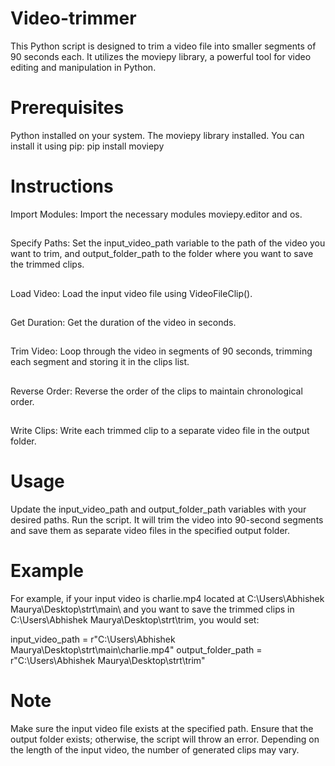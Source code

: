 # Video-trimmer
This Python script is designed to trim a video file into smaller segments of 90 seconds each. It utilizes the moviepy library, a powerful tool for video editing and manipulation in Python.


# Prerequisites
Python installed on your system.
The moviepy library installed. You can install it using pip:
pip install moviepy

# Instructions
Import Modules: Import the necessary modules moviepy.editor and os.
##
Specify Paths: Set the input_video_path variable to the path of the video you want to trim, and output_folder_path to the folder where you want to save the trimmed clips.
##
Load Video: Load the input video file using VideoFileClip().
##
Get Duration: Get the duration of the video in seconds.
##
Trim Video: Loop through the video in segments of 90 seconds, trimming each segment and storing it in the clips list.
##
Reverse Order: Reverse the order of the clips to maintain chronological order.
##
Write Clips: Write each trimmed clip to a separate video file in the output folder.
# Usage
Update the input_video_path and output_folder_path variables with your desired paths.
Run the script. It will trim the video into 90-second segments and save them as separate video files in the specified output folder.

# Example
For example, if your input video is charlie.mp4 located at C:\Users\Abhishek Maurya\Desktop\strt\main\ and you want to save the trimmed clips in C:\Users\Abhishek Maurya\Desktop\strt\trim, you would set:


input_video_path = r"C:\Users\Abhishek Maurya\Desktop\strt\main\charlie.mp4"
output_folder_path = r"C:\Users\Abhishek Maurya\Desktop\strt\trim"
# Note
Make sure the input video file exists at the specified path.
Ensure that the output folder exists; otherwise, the script will throw an error.
Depending on the length of the input video, the number of generated clips may vary.
